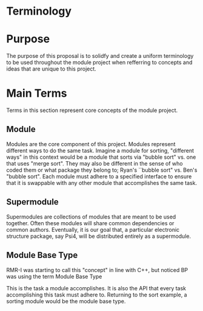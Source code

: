 # Terminology

# Purpose
The purpose of this proposal is to solidfy and create a uniform terminology to be used throughout the module project when
refferring to concepts and ideas that are unique to this project.

# Main Terms

Terms in this section represent core concepts of the module project.

## Module

Modules are the core component of this project.  Modules represent different ways to do the same task.  Imagine a module for sorting,
"different ways" in this context would be a module that sorts via "bubble sort" vs. one that uses "merge sort".  They may also
be different in the sense of who coded them or what package they belong to; Ryan's ``bubble sort" vs. Ben's "bubble sort".  Each
module must adhere to a specified interface to ensure that it is swappable with any other module that accomplishes the same task.

## Supermodule

Supermodules are collections of modules that are meant to be used together.  Often these modules will share common dependencies
or common authors.  Eventually, it is our goal that, a particular electronic structure package, say Psi4, will be distributed
entirely as a supermodule.

## Module Base Type

RMR-I was starting to call this "concept" in line with C++, but noticed BP was using the term Module Base Type

This is the task a module accomplishes.  It is also the API that every task accomplishing this task must adhere to.  Returning
to the sort example, a sorting module would be the module base type.

